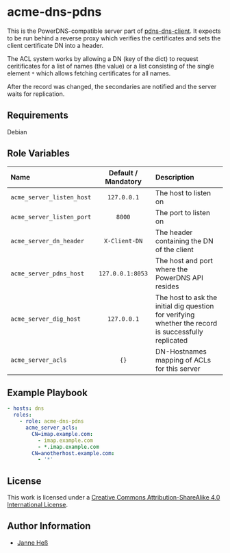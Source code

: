 # acme-dns-pdns

This is the PowerDNS-compatible server part of [pdns-dns-client](https://github.com/stuvusIT/pdns-dns-client).
It expects to be run behind a reverse proxy which verifies the certificates and sets the client certificate DN into a header.

The ACL system works by allowing a DN (key of the dict) to request ceritificates for a list of names (the value) or a list consisting of the single element `*` which allows fetching certificates for all names.

After the record was changed, the secondaries are notified and the server waits for replication.

## Requirements

Debian

## Role Variables

| Name                      | Default / Mandatory | Description                                                                                          |
|:--------------------------|:-------------------:|:-----------------------------------------------------------------------------------------------------|
| `acme_server_listen_host` | `127.0.0.1`         | The host to listen on                                                                                |
| `acme_server_listen_port` | `8000`              | The port to listen on                                                                                |
| `acme_server_dn_header`   | `X-Client-DN`       | The header containing the DN of the client                                                           |
| `acme_server_pdns_host`   | `127.0.0.1:8053`    | The host and port where the PowerDNS API resides                                                     |
| `acme_server_dig_host`    | `127.0.0.1`         | The host to ask the initial dig question for verifying whether the record is successfully replicated |
| `acme_server_acls`        | `{}`                | DN-Hostnames mapping of ACLs for this server                                                         |

## Example Playbook

```yml
- hosts: dns
  roles:
    - role: acme-dns-pdns
      acme_server_acls:
        CN=imap.example.com:
          - imap.example.com
          - *.imap.example.com
        CN=anotherhost.example.com:
          - '*'
```

## License

This work is licensed under a [Creative Commons Attribution-ShareAlike 4.0 International License](http://creativecommons.org/licenses/by-sa/4.0/).

## Author Information

- [Janne Heß](https://github.com/dasJ)
